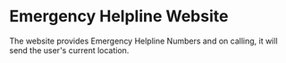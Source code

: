 # Emergency Helpline Website

The website provides Emergency Helpline Numbers and on calling, it will send the user's current location.